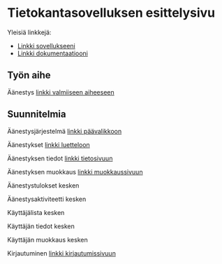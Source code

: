 # Tietokantasovelluksen esittelysivu

Yleisiä linkkejä:

* [Linkki sovellukseeni](https://rikukali.users.cs.helsinki.fi/leiska)
* [Linkki dokumentaatiooni](https://github.com/rrrkkk/Tsoha-Bootstrap/blob/master/doc/dokumentaatio.pdf)

## Työn aihe

Äänestys [linkki valmiiseen aiheeseen](http://advancedkittenry.github.io/suunnittelu_ja_tyoymparisto/aiheet/Aanestys.html) 

## Suunnitelmia

Äänestysjärjestelmä [linkki päävalikkoon](https://rikukali.users.cs.helsinki.fi/leiska/)

Äänestykset [linkki luetteloon](https://rikukali.users.cs.helsinki.fi/leiska/vote)

Äänestyksen tiedot [linkki tietosivuun](https://rikukali.users.cs.helsinki.fi/leiska/vote/1)

Äänestyksen muokkaus [linkki muokkaussivuun](https://rikukali.users.cs.helsinki.fi/leiska/vote/edit/1)

Äänestystulokset kesken

Äänestysaktiviteetti kesken

Käyttäjälista kesken

Käyttäjän tiedot kesken

Käyttäjän muokkaus kesken

Kirjautuminen [linkki kirjautumissivuun](https://rikukali.users.cs.helsinki.fi/leiska/login)

